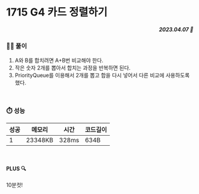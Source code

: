 # 1715 G4 카드 정렬하기
##### <p align="right"> 2023.04.07 📆 </p> 


### 👩‍🏫 풀이
1. A와 B를 합치려면 A+B번 비교해야 한다.
2. 작은 숫자 2개를 뽑아서 합치는 과정을 반복하면 된다.
3. PriorityQueue를 이용해서 2개를 뽑고 합을 다시 넣어서 다른 비교에 사용하도록 했다.

<br>

### ⏱️ 성능
<!-- 테이블 -->
성공 |메모리 | 시간 | 코드길이
---|---|---|---|
1|23348KB|328ms|634B

<br>

#### PLUS 🔍
10분컷!
